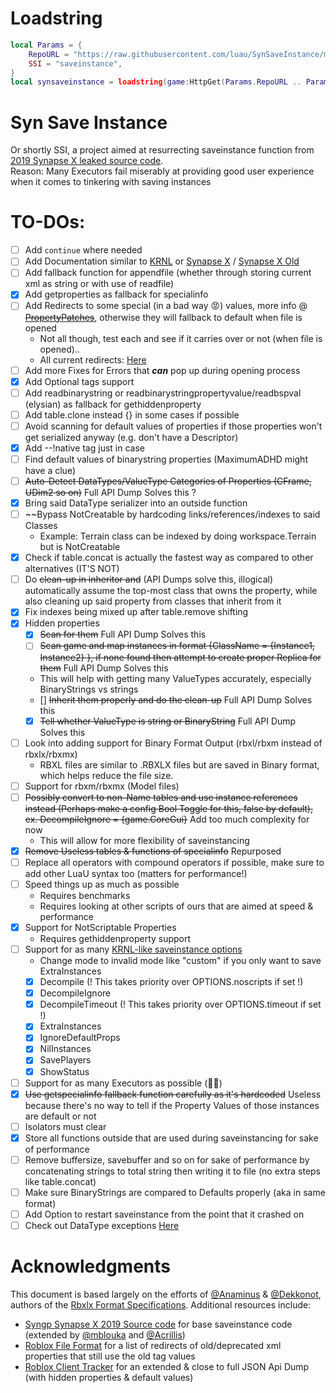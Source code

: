 # Loadstring

```lua
local Params = {
	RepoURL = "https://raw.githubusercontent.com/luau/SynSaveInstance/main/",
	SSI = "saveinstance",
}
local synsaveinstance = loadstring(game:HttpGet(Params.RepoURL .. Params.SSI .. ".luau", true), Params.SSI)()
```

# Syn Save Instance

Or shortly SSI, a project aimed at resurrecting saveinstance function from [2019 Synapse X leaked source code](https://github.com/Acrillis/SynapseX).<br />
Reason: Many Executors fail miserably at providing good user experience when it comes to tinkering with saving instances

# TO-DOs:

- [ ] Add `continue` where needed
- [ ] Add Documentation similar to [KRNL](https://app.archbee.com/public/PREVIEW-2Jp4SDaAD4P1COFfx1p_t/PREVIEW-EtjA4sQe5zYUxIHwA6CqJ#mDB9D) or [Synapse X](https://docs.synapse.to/reference/misc.html?highlight=saveins#save-instance) / [Synapse X Old](https://synapsexdocs.github.io/custom-lua-functions/misc-functions/#save-instance)
- [ ] Add fallback function for appendfile (whether through storing current xml as string or with use of readfile)
- [x] Add getproperties as fallback for specialinfo
- [ ] Add Redirects to some special (in a bad way 😡) values, more info @ ~~[PropertyPatches](https://github.com/MaximumADHD/Roblox-File-Format/blob/main/Plugins/GenerateApiDump/PropertyPatches.lua#L72)~~, otherwise they will fallback to default when file is opened
  - Not all though, test each and see if it carries over or not (when file is opened)..
  - All current redirects: [Here](https://github.com/luau/SynSaveInstance/blob/main/TODO/PropertyPatches)
- [ ] Add more Fixes for Errors that **_can_** pop up during opening process
- [x] Add Optional tags support
- [ ] Add readbinarystring or readbinarystringpropertyvalue/readbspval (elysian) as fallback for gethiddenproperty
- [ ] Add table.clone instead {} in some cases if possible
- [ ] Avoid scanning for default values of properties if those properties won't get serialized anyway (e.g. don't have a Descriptor)
- [x] Add --!native tag just in case
- [ ] Find default values of binarystring properties (MaximumADHD might have a clue)
- [ ] ~~Auto-Detect DataTypes/ValueType Categories of Properties (CFrame, UDim2 so on)~~ Full API Dump Solves this ?
- [x] Bring said DataType serializer into an outside function
- [ ] ~~Bypass NotCreatable by hardcoding links/references/indexes to said Classes
  - Example: Terrain class can be indexed by doing workspace.Terrain but is NotCreatable
- [x] Check if table.concat is actually the fastest way as compared to other alternatives (IT'S NOT)
- [ ] Do ~~clean-up in inheritor and~~ (API Dumps solve this, illogical) automatically assume the top-most class that owns the property, while also cleaning up said property from classes that inherit from it
- [x] Fix indexes being mixed up after table.remove shifting
- [x] Hidden properties
  - [x] ~~Scan for them~~ Full API Dump Solves this
  - [ ] ~~Scan game and map instances in format {ClassName = {Instance1, Instance2} }, if none found then attempt to create proper Replica for them~~ Full API Dump Solves this
  * This will help with getting many ValueTypes accurately, especially BinaryStrings vs strings
  - [] ~~Inherit them properly and do the clean-up~~ Full API Dump Solves this
  - [x] ~~Tell whether ValueType is string or BinaryString~~ Full API Dump Solves this
- [ ] Look into adding support for Binary Format Output (rbxl/rbxm instead of rbxlx/rbxmx)
  - RBXL files are similar to .RBXLX files but are saved in Binary format, which helps reduce the file size.
- [ ] Support for rbxm/rbxmx (Model files)
- [ ] ~~Possibly convert to non-Name tables and use instance references instead (Perhaps make a config Bool Toggle for this, false by default), ex. DecompileIgnore = {game.CoreGui}~~ Add too much complexity for now
  - This will allow for more flexibility of saveinstancing
- [x] ~~Remove Useless tables & functions of specialinfo~~ Repurposed
- [ ] Replace all operators with compound operators if possible, make sure to add other LuaU syntax too (matters for performance!)
- [ ] Speed things up as much as possible
  - Requires benchmarks
  - Requires looking at other scripts of ours that are aimed at speed & performance
- [x] Support for NotScriptable Properties
  - Requires gethiddenproperty support
- [ ] Support for as many [KRNL-like saveinstance options](https://app.archbee.com/public/PREVIEW-2Jp4SDaAD4P1COFfx1p_t/PREVIEW-EtjA4sQe5zYUxIHwA6CqJ#mDB9D)
  - Change mode to invalid mode like "custom" if you only want to save ExtraInstances
  * [x] Decompile (! This takes priority over OPTIONS.noscripts if set !)
  * [x] DecompileIgnore
  * [x] DecompileTimeout (! This takes priority over OPTIONS.timeout if set !)
  * [x] ExtraInstances
  * [x] IgnoreDefaultProps
  * [x] NilInstances
  * [x] SavePlayers
  * [x] ShowStatus
- [ ] Support for as many Executors as possible (🤢🤮)
- [x] ~~Use getspecialinfo fallback function carefully as it's hardcoded~~ Useless because there's no way to tell if the Property Values of those instances are default or not
- [ ] Isolators must clear
- [x] Store all functions outside that are used during saveinstancing for sake of performance
- [ ] Remove buffersize, savebuffer and so on for sake of performance by concatenating <Item> strings to total string then writing it to file (no extra steps like table.concat)
- [ ] Make sure BinaryStrings are compared to Defaults properly (aka in same format) 
- [ ] Add Option to restart saveinstance from the point that it crashed on
- [ ] Check out DataType exceptions [Here](https://github.com/rojo-rbx/rbx-dom/blob/master/rbx_reflector/src/cli/generate.rs#L260)

# Acknowledgments

This document is based largely on the efforts of [@Anaminus](https://github.com/Anaminus) & [@Dekkonot](https://github.com/Dekkonot), authors of the [Rbxlx Format Specifications](https://github.com/RobloxAPI/spec/blob/master/formats/rbxlx.md). Additional
resources include:

- [Syngp Synapse X 2019 Source code](https://github.com/Acrillis/SynapseX) for base saveinstance code (extended by [@mblouka](https://github.com/mblouka) and [@Acrillis](https://github.com/Acrillis))
- [Roblox File Format](https://github.com/MaximumADHD/Roblox-File-Format) for a list of redirects of old/deprecated xml properties that still use the old tag values
- [Roblox Client Tracker](https://github.com/MaximumADHD/Roblox-Client-Tracker) for an extended & close to full JSON Api Dump (with hidden properties & default values)
